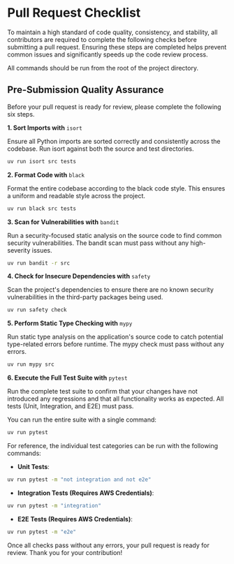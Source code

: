 
# Pull Request Checklist

To maintain a high standard of code quality, consistency, and stability, all contributors are required to complete the following checks before submitting a pull request. Ensuring these steps are completed helps prevent common issues and significantly speeds up the code review process.

All commands should be run from the root of the project directory.

## Pre-Submission Quality Assurance
Before your pull request is ready for review, please complete the following six steps. 

**1. Sort Imports with** `isort`

Ensure all Python imports are sorted correctly and consistently across the codebase. Run isort against both the source and test directories. 
```bash
uv run isort src tests
```
**2. Format Code with** `black`

Format the entire codebase according to the black code style. This ensures a uniform and readable style across the project. 
```bash
uv run black src tests
```
**3. Scan for Vulnerabilities with** `bandit`

Run a security-focused static analysis on the source code to find common security vulnerabilities. The bandit scan must pass without any high-severity issues.

```bash
uv run bandit -r src
```
**4. Check for Insecure Dependencies with** `safety`

Scan the project's dependencies to ensure there are no known security vulnerabilities in the third-party packages being used.

```bash
uv run safety check
```
**5. Perform Static Type Checking with** `mypy`

Run static type analysis on the application's source code to catch potential type-related errors before runtime. The mypy check must pass without any errors. 
```bash
uv run mypy src
```
**6. Execute the Full Test Suite with** `pytest`

Run the complete test suite to confirm that your changes have not introduced any regressions and that all functionality works as expected. All tests (Unit, Integration, and E2E) must pass. 

You can run the entire suite with a single command: 
```bash
uv run pytest
```
For reference, the individual test categories can be run with the following commands: 
- **Unit Tests**: 
```Bash
uv run pytest -m "not integration and not e2e"
```
- **Integration Tests (Requires AWS Credentials)**: 
```Bash
uv run pytest -m "integration"
```
- **E2E Tests (Requires AWS Credentials)**: 
```Bash
uv run pytest -m "e2e"
```
Once all checks pass without any errors, your pull request is ready for review. Thank you for your contribution!